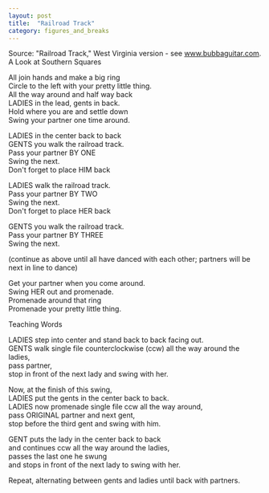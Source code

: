 ```yaml
---
layout: post
title:  "Railroad Track"
category: figures_and_breaks
---
```

  
Source: "Railroad Track," West Virginia version - see www.bubbaguitar.com. A Look at Southern Squares  
  
All join hands and make a big ring   
Circle to the left with your pretty little thing.   
All the way around and half way back   
LADIES in the lead, gents in back.   
Hold where you are and settle down   
Swing your partner one time around.  
  
LADIES in the center back to back   
GENTS you walk the railroad track.   
Pass your partner BY ONE   
Swing the next.   
Don't forget to place HIM back  
  
LADIES walk the railroad track.   
Pass your partner BY TWO   
Swing the next.   
Don't forget to place HER back  
  
GENTS you walk the railroad track.   
Pass your partner BY THREE   
Swing the next.  
  
(continue as above until all have danced with each other; partners will be next in line to dance)  
  
Get your partner when you come around.   
Swing HER out and promenade.   
Promenade around that ring   
Promenade your pretty little thing.  
  
Teaching Words  
  
LADIES step into center and stand back to back facing out.   
GENTS walk single file counterclockwise (ccw) all the way around the ladies,   
pass partner,   
stop in front of the next lady and swing with her.  
  
Now, at the finish of this swing,   
LADIES put the gents in the center back to back.   
LADIES now promenade single file ccw all the way around,   
pass ORIGINAL partner and next gent,   
stop before the third gent and swing with him.  
  
GENT puts the lady in the center back to back   
and continues ccw all the way around the ladies,   
passes the last one he swung   
and stops in front of the next lady to swing with her.  
  
Repeat, alternating between gents and ladies until back with partners.  
  